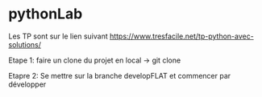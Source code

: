 # pythonLab
Les TP sont sur le lien suivant https://www.tresfacile.net/tp-python-avec-solutions/

Etape 1: faire un clone du projet en local -> git clone

Etapre 2: Se mettre sur la branche developFLAT et commencer par développer 
